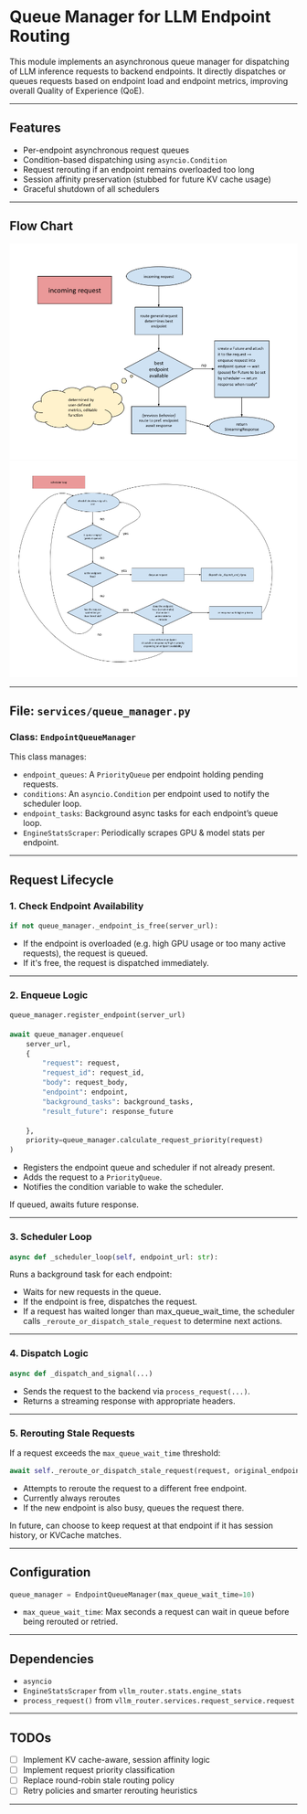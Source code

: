# Queue Manager for LLM Endpoint Routing

This module implements an asynchronous queue manager for dispatching of LLM inference requests to backend endpoints. It directly dispatches or queues requests based on endpoint load and endpoint metrics, improving overall Quality of Experience (QoE).

---

## Features

- Per-endpoint asynchronous request queues
- Condition-based dispatching using `asyncio.Condition`
- Request rerouting if an endpoint remains overloaded too long
- Session affinity preservation (stubbed for future KV cache usage)
- Graceful shutdown of all schedulers

---

## Flow Chart

![Logic flow for incoming request.](imgs/enqueue_flowchart.png)
![Logic flow for scheduler loop that runs per endpoint.](imgs/sched_loop_flowchart.png)

---


## File: `services/queue_manager.py`

### Class: `EndpointQueueManager`

This class manages:

- `endpoint_queues`: A `PriorityQueue` per endpoint holding pending requests.
- `conditions`: An `asyncio.Condition` per endpoint used to notify the scheduler loop.
- `endpoint_tasks`: Background async tasks for each endpoint’s queue loop.
- `EngineStatsScraper`: Periodically scrapes GPU & model stats per endpoint.

---

## Request Lifecycle

### 1. Check Endpoint Availability

```python
if not queue_manager._endpoint_is_free(server_url):
```

- If the endpoint is overloaded (e.g. high GPU usage or too many active requests), the request is queued.
- If it's free, the request is dispatched immediately.

---

### 2. Enqueue Logic

```python
queue_manager.register_endpoint(server_url)

await queue_manager.enqueue(
    server_url,
    {
        "request": request,
        "request_id": request_id,
        "body": request_body,
        "endpoint": endpoint,
        "background_tasks": background_tasks,
        "result_future": response_future

    },
    priority=queue_manager.calculate_request_priority(request)
)
```

- Registers the endpoint queue and scheduler if not already present.
- Adds the request to a `PriorityQueue`.
- Notifies the condition variable to wake the scheduler.

If queued, awaits future response.

---

### 3. Scheduler Loop

```python
async def _scheduler_loop(self, endpoint_url: str):
```

Runs a background task for each endpoint:

- Waits for new requests in the queue.
- If the endpoint is free, dispatches the request.
- If a request has waited longer than max_queue_wait_time, the scheduler calls `_reroute_or_dispatch_stale_request` to determine next actions.


---

### 4. Dispatch Logic

```python
async def _dispatch_and_signal(...)
```

- Sends the request to the backend via `process_request(...)`.
- Returns a streaming response with appropriate headers.

---

### 5. Rerouting Stale Requests

If a request exceeds the `max_queue_wait_time` threshold:

```python
await self._reroute_or_dispatch_stale_request(request, original_endpoint)
```

- Attempts to reroute the request to a different free endpoint.
- Currently always reroutes
- If the new endpoint is also busy, queues the request there.

In future, can choose to keep request at that endpoint if it has session history, or KVCache matches.

---

## Configuration

```python
queue_manager = EndpointQueueManager(max_queue_wait_time=10)
```

- `max_queue_wait_time`: Max seconds a request can wait in queue before being rerouted or retried.

---


## Dependencies

- `asyncio`
- `EngineStatsScraper` from `vllm_router.stats.engine_stats`
- `process_request()` from `vllm_router.services.request_service.request`

---

## TODOs

- [ ] Implement KV cache-aware, session affinity logic
- [ ] Implement request priority classification
- [ ] Replace round-robin stale routing policy
- [ ] Retry policies and smarter rerouting heuristics

---
